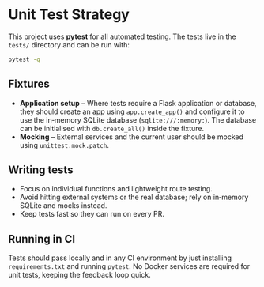 # Unit Test Strategy

This project uses **pytest** for all automated testing. The tests live in the
`tests/` directory and can be run with:

```bash
pytest -q
```

## Fixtures

* **Application setup** – Where tests require a Flask application or database,
they should create an app using `app.create_app()` and configure it to use the
in‑memory SQLite database (`sqlite:///:memory:`). The database can be initialised
with `db.create_all()` inside the fixture.
* **Mocking** – External services and the current user should be mocked using
`unittest.mock.patch`.

## Writing tests

* Focus on individual functions and lightweight route testing.
* Avoid hitting external systems or the real database; rely on in‑memory SQLite
and mocks instead.
* Keep tests fast so they can run on every PR.

## Running in CI

Tests should pass locally and in any CI environment by just installing
`requirements.txt` and running `pytest`. No Docker services are required for unit
tests, keeping the feedback loop quick.
